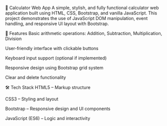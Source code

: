 🧮 Calculator Web App
A simple, stylish, and fully functional calculator web application built using HTML, CSS, Bootstrap, and vanilla JavaScript. This project demonstrates the use of JavaScript DOM manipulation, event handling, and responsive UI layout with Bootstrap.

🚀 Features
Basic arithmetic operations: Addition, Subtraction, Multiplication, Division

User-friendly interface with clickable buttons

Keyboard input support (optional if implemented)

Responsive design using Bootstrap grid system

Clear and delete functionality

🛠️ Tech Stack
HTML5 – Markup structure

CSS3 – Styling and layout

Bootstrap – Responsive design and UI components

JavaScript (ES6) – Logic and interactivity


